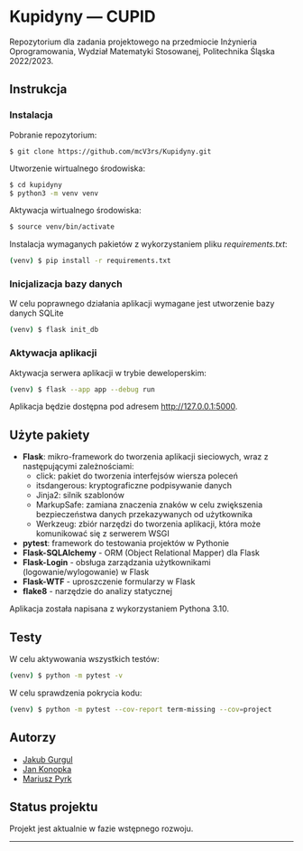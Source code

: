 # Kupidyny — CUPID

Repozytorium dla zadania projektowego na przedmiocie Inżynieria Oprogramowania, Wydział Matematyki Stosowanej,
Politechnika Śląska 2022/2023.

## Instrukcja

### Instalacja

Pobranie repozytorium:

```shell
$ git clone https://github.com/mcV3rs/Kupidyny.git
```

Utworzenie wirtualnego środowiska:

```sh
$ cd kupidyny
$ python3 -m venv venv
```

Aktywacja wirtualnego środowiska:

```sh
$ source venv/bin/activate
```

Instalacja wymaganych pakietów z wykorzystaniem pliku _requirements.txt_:

```sh
(venv) $ pip install -r requirements.txt
```

### Inicjalizacja bazy danych

W celu poprawnego działania aplikacji wymagane jest utworzenie bazy danych SQLite

```sh
(venv) $ flask init_db
```

### Aktywacja aplikacji

Aktywacja serwera aplikacji w trybie deweloperskim:

```sh
(venv) $ flask --app app --debug run
```

Aplikacja będzie dostępna pod adresem http://127.0.0.1:5000.

## Użyte pakiety

* **Flask**: mikro-framework do tworzenia aplikacji sieciowych, wraz z następującymi zależnościami:
  * click: pakiet do tworzenia interfejsów wiersza poleceń
  * itsdangerous: kryptograficzne podpisywanie danych
  * Jinja2: silnik szablonów
  * MarkupSafe: zamiana znaczenia znaków w celu zwiększenia bezpieczeństwa danych przekazywanych od użytkownika
  * Werkzeug: zbiór narzędzi do tworzenia aplikacji, która może komunikować się z serwerem WSGI
* **pytest**: framework do testowania projektów w Pythonie
* **Flask-SQLAlchemy** - ORM (Object Relational Mapper) dla Flask
* **Flask-Login** - obsługa zarządzania użytkownikami (logowanie/wylogowanie) w Flask
* **Flask-WTF** - uproszczenie formularzy w Flask
* **flake8** - narzędzie do analizy statycznej

Aplikacja została napisana z wykorzystaniem Pythona 3.10.

## Testy

W celu aktywowania wszystkich testów:

```sh
(venv) $ python -m pytest -v
```

W celu sprawdzenia pokrycia kodu:

```sh
(venv) $ python -m pytest --cov-report term-missing --cov=project
```

## Autorzy

- [Jakub Gurgul](https://gitlab.com/v3rs)
- [Jan Konopka](https://github.com/Jkfre247)
- [Mariusz Pyrk](https://github.com/MariuszPyrk)

## Status projektu

Projekt jest aktualnie w fazie wstępnego rozwoju.

---
